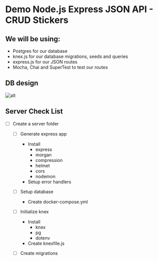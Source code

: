 # Demo Node.js Express JSON API - CRUD Stickers

## We will be using:
  * Postgres for our database
  * knex.js for our database migrations, seeds and queries
  * express.js for our JSON routes
  * Mocha, Chai and SuperTest to test our routes

## DB design
![alt](https://lucid.app/publicSegments/view/36247a7a-70dd-407a-b8d4-a0998c20f188/image.png)

## Server Check List
* [ ] Create a server folder
  * [ ] Generate express app
    * Install
      * express
      * morgan
      * compression
      * helmet
      * cors
      * nodemon
    * Setup error handlers
  * [ ] Setup database
    * Create docker-compose.yml
  * [ ] Initialize knex
    * Install
      * knex
      * pg
      * dotenv
    * Create knexfile.js
  * [ ] Create migrations

